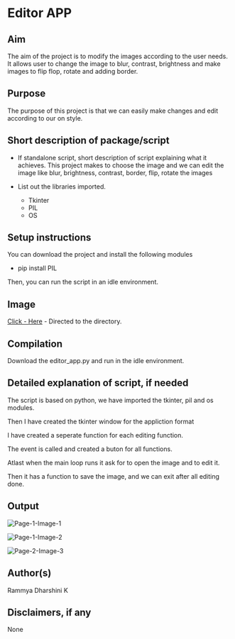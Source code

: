 # Editor APP

## Aim

The aim of the project is to modify the images according to the user needs. It allows user to change the image to blur, contrast, brightness and make images to flip flop, rotate and adding border. 

## Purpose

The purpose of this project is that we can easily make changes and edit according to our on style.

## Short description of package/script

- If standalone script, short description of script explaining what it achieves.
   This project makes to choose the image and we can edit the image like blur, brightness, contrast, border, flip, rotate the images
  
- List out the libraries imported.
     - Tkinter
     - PIL
     - OS

## Setup instructions
 
  You can download the project and install the following modules
  - pip install PIL
  
  Then, you can run the script in an idle environment.

## Image

[Click - Here](https://github.com/rammya29/Awesome_Python_Scripts/blob/main/ImageProcessingScripts/Image%20Editor/Images/test_image.jpg) - Directed to the directory.

## Compilation

Download the editor_app.py and run in the idle environment.

## Detailed explanation of script, if needed

  The script is based on python, we have imported the tkinter, pil and os modules.
  
  Then I have created the tkinter window for the appliction format
  
  I have created a seperate function for each editing function.
  
  The event is called and created a buton for all functions.
  
  Atlast when the main loop runs it ask for to open the image and to edit it.
  
  Then it has a function to save the image, and we can exit after all editing done.

## Output

![Page-1-Image-1](https://user-images.githubusercontent.com/70591317/123624229-f32df200-d82b-11eb-9577-1a34b0dc1bfe.jpg)


![Page-1-Image-2](https://user-images.githubusercontent.com/70591317/123624247-f923d300-d82b-11eb-8067-3cd6f23d9615.jpg)


![Page-2-Image-3](https://user-images.githubusercontent.com/70591317/123624264-fde88700-d82b-11eb-8288-0b8d5be67928.jpg)


## Author(s)

Rammya Dharshini K

## Disclaimers, if any

None
